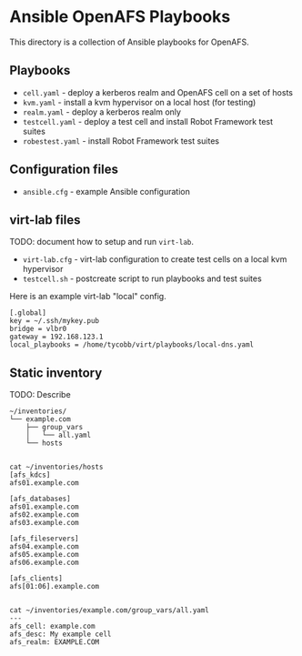 # Ansible OpenAFS Playbooks

This directory is a collection of Ansible playbooks for OpenAFS.

## Playbooks

* `cell.yaml`      - deploy a kerberos realm and OpenAFS cell on a set of hosts
* `kvm.yaml`       - install a kvm hypervisor on a local host (for testing)
* `realm.yaml`     - deploy a kerberos realm only
* `testcell.yaml`  - deploy a test cell and install Robot Framework test suites
* `robestest.yaml` - install Robot Framework test suites

## Configuration files

* `ansible.cfg`  - example Ansible configuration

## virt-lab files

TODO: document how to setup and run `virt-lab`.

* `virt-lab.cfg` - virt-lab configuration to create test cells on a local kvm hypervisor
* `testcell.sh`  - postcreate script to run playbooks and test suites

Here is an example virt-lab "local" config.

    [.global]
    key = ~/.ssh/mykey.pub
    bridge = vlbr0
    gateway = 192.168.123.1
    local_playbooks = /home/tycobb/virt/playbooks/local-dns.yaml

## Static inventory

TODO: Describe


    ~/inventories/
    └── example.com
        ├── group_vars
        │   └── all.yaml
        └── hosts


    cat ~/inventories/hosts
    [afs_kdcs]
    afs01.example.com
    
    [afs_databases]
    afs01.example.com
    afs02.example.com
    afs03.example.com
    
    [afs_fileservers]
    afs04.example.com
    afs05.example.com
    afs06.example.com
    
    [afs_clients]
    afs[01:06].example.com


    cat ~/inventories/example.com/group_vars/all.yaml
    ---
    afs_cell: example.com
    afs_desc: My example cell
    afs_realm: EXAMPLE.COM

